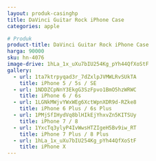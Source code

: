 ```yaml
---
layout: produk-casinghp
title: DaVinci Guitar Rock iPhone Case
categories: apple

# Produk
product-title: DaVinci Guitar Rock iPhone Case
harga: 90000
sku: hn-4076
image-drive: 1hLa_1x_uXu7bIU254Kg_pYh44QfXoStF
gallery:
  - url: 1ta7ktrpyqad3r_7dZxlpJVMWLRvSUkTA
    title: iPhone 5 / 5s / SE
  - url: 1NDDZCpNnY3EkgG3SzFpvo1BmO5hzWRWC
    title: iPhone 6 / 6s
  - url: 1LGNkMWjvYWxWEg6XctWpnXDR9d-RZke8
    title: iPhone 6 Plus / 6s Plus
  - url: 1PMjSfIHydVq8blHIkEjYhxvZn5KITSUy
    title: iPhone 7 / 8
  - url: 1YxcTq3ylyP4IvWwsHTZIgeH5Bv9iw_RT
    title: iPhone 7 Plus / 8 Plus
  - url: 1hLa_1x_uXu7bIU254Kg_pYh44QfXoStF
    title: iPhone X
---
```

